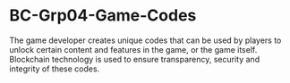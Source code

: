 # BC-Grp04-Game-Codes
The game developer creates unique codes that can be used by players to unlock certain content and features in the game, or the game itself. Blockchain technology is used to ensure transparency, security and integrity of these codes.
